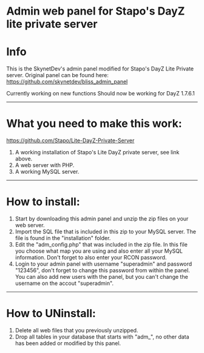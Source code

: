 Admin web panel for Stapo's DayZ lite private server
=================
Info
=================
This is the SkynetDev's admin panel modified for Stapo's DayZ Lite Private server.
Original panel can be found here:
https://github.com/skynetdev/bliss_admin_panel

Currently working on new functions
Should now be working for DayZ 1.7.6.1

-----------------

What you need to make this work:
=================
https://github.com/Stapo/Lite-DayZ-Private-Server

1. A working installation of Stapo's Lite DayZ private server, see link above.
2. A web server with PHP.
3. A working MySQL server.

-----------------

How to install:
=================

1.  Start by downloading this admin panel and unzip the zip files on your web server.
2.  Import the SQL file that is included in this zip to your MySQL server. The file is found in the "installation" folder.
3.  Edit the "adm_config.php" that was included in the zip file.
    In this file you choose what map you are using and also enter all your MySQL information.
    Don't forget to also enter your RCON password.
4.  Login to your admin panel with username "superadmin" and password "123456", don't forget to change this password from within the panel.
    You can also add new users with the panel, but you can't change the username on the accout "superadmin".

-----------------

How to UNinstall:
=================

1.  Delete all web files that you previously unzipped.
2.  Drop all tables in your database that starts with "adm_", no other data has been added or modified by this panel.
